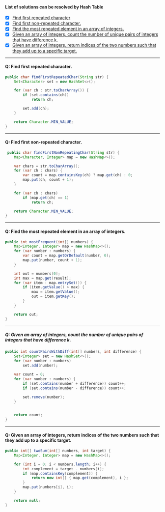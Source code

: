 #### List of solutions can be resolved by Hash Table
- [x] [Find first repeated character](#q-find-first-repeated-character)
- [x] [Find first non-repeated character.](#q-find-first-non-repeated-character)
- [x] [Find the most repeated element in an array of integers.](#q-find-the-most-repeated-element-in-an-array-of-integers)
- [x] [Given an array of integers, count the number of unique pairs of integers that have difference k.](#q-given-an-array-of-integers-count-the-number-of-unique-pairs-of-integers-that-have-difference-k)
- [x] [Given an array of integers, return indices of the two numbers such that they add up to a specific target.](#q-given-an-array-of-integers-return-indices-of-the-two-numbers-such-that-they-add-up-to-a-specific-target)
---
#### Q: Find first repeated character.
```Java
public char findFirstRepeatedChar(String str) {
    Set<Character> set = new HashSet<>();

    for (var ch : str.toCharArray()) {
        if (set.contains(ch))
            return ch;

        set.add(ch);
    }

    return Character.MIN_VALUE;
}
```
---
#### Q: Find first non-repeated character.
```Java
 public char findFirstNonRepeatingChar(String str) {
    Map<Character, Integer> map = new HashMap<>();

    var chars = str.toCharArray();
    for (var ch : chars) {
        var count = map.containsKey(ch) ? map.get(ch) : 0;
        map.put(ch, count + 1);
    }

    for (var ch : chars)
        if (map.get(ch) == 1)
            return ch;

    return Character.MIN_VALUE;
}

```
---
#### Q: Find the most repeated element in an array of integers.
```Java
public int mostFrequent(int[] numbers) {
    Map<Integer, Integer> map = new HashMap<>();
    for (var number : numbers) {
        var count = map.getOrDefault(number, 0);
        map.put(number, count + 1);
    }

    int out = numbers[0];
    int max = map.get(result);
    for (var item : map.entrySet()) {
        if (item.getValue() > max) {
            max = item.getValue();
            out = item.getKey();
        }
    }

    return out;
}
```
---
##### Q: Given an array of integers, count the number of unique pairs of integers that have difference k.
```Java
public int countPairsWithDiff(int[] numbers, int difference) {
    Set<Integer> set = new HashSet<>();
    for (var number : numbers)
        set.add(number);

    var count = 0;
    for (var number : numbers) {
        if (set.contains(number + difference)) count++;
        if (set.contains(number - difference)) count++;
        
        set.remove(number);
    }


    return count;
}
```
---
#### Q: Given an array of integers, return indices of the two numbers such that they add up to a specific target.
```Java
public int[] twoSum(int[] numbers, int target) {
    Map<Integer, Integer> map = new HashMap<>();

    for (int i = 0; i < numbers.length; i++) {
        int complement = target - numbers[i];
        if (map.containsKey(complement)) {
            return new int[] { map.get(complement), i };
        }
        map.put(numbers[i], i);
    }

    return null;
}
```
